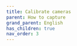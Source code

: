 ```yaml
---
title: Calibrate cameras
parent: How to capture
grand_parent: English
has_children: true
nav_order: 3
---
```

